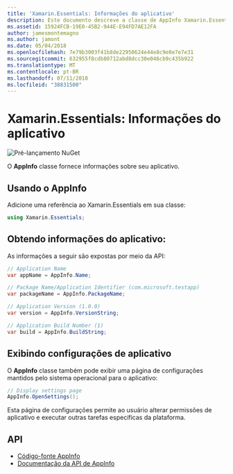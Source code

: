 ```yaml
---
title: 'Xamarin.Essentials: Informações do aplicativo'
description: Este documento descreve a classe de AppInfo Xamarin.Essentials, que fornece informações sobre seu aplicativo. Por exemplo, ele expõe o nome do aplicativo e a versão.
ms.assetid: 15924FCB-19E0-45B2-944E-E94FD7AE12FA
author: jamesmontemagno
ms.author: jamont
ms.date: 05/04/2018
ms.openlocfilehash: 7e79b3003f41b8de22950624e44e8c9e0e7e7e31
ms.sourcegitcommit: 632955f8cdb80712abd8dcc30e046cb9c435b922
ms.translationtype: MT
ms.contentlocale: pt-BR
ms.lasthandoff: 07/11/2018
ms.locfileid: "38831500"
---
```

# <a name="xamarinessentials-app-information"></a>Xamarin.Essentials: Informações do aplicativo

![Pré-lançamento NuGet](~/media/shared/pre-release.png)

O **AppInfo** classe fornece informações sobre seu aplicativo.

## <a name="using-appinfo"></a>Usando o AppInfo

Adicione uma referência ao Xamarin.Essentials em sua classe:

```csharp
using Xamarin.Essentials;
```

## <a name="obtaining-application-information"></a>Obtendo informações do aplicativo:

As informações a seguir são expostas por meio da API:

```csharp
// Application Name
var appName = AppInfo.Name;

// Package Name/Application Identifier (com.microsoft.testapp)
var packageName = AppInfo.PackageName;

// Application Version (1.0.0)
var version = AppInfo.VersionString;

// Application Build Number (1)
var build = AppInfo.BuildString;
```

## <a name="displaying-application-settings"></a>Exibindo configurações de aplicativo

O **AppInfo** classe também pode exibir uma página de configurações mantidos pelo sistema operacional para o aplicativo:

```csharp
// Display settings page
AppInfo.OpenSettings();
```

Esta página de configurações permite ao usuário alterar permissões de aplicativo e executar outras tarefas específicas da plataforma.

## <a name="api"></a>API

- [Código-fonte AppInfo](https://github.com/xamarin/Essentials/tree/master/Xamarin.Essentials/AppInfo)
- [Documentação da API de AppInfo](xref:Xamarin.Essentials.AppInfo)
